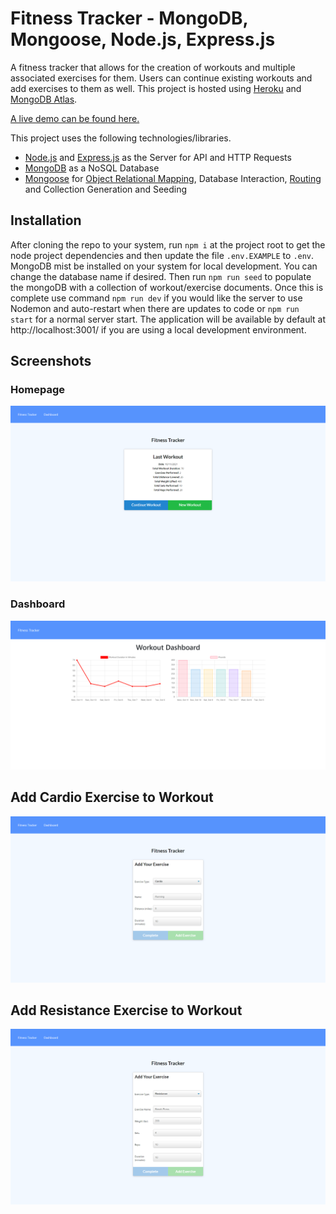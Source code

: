 # Fitness Tracker - MongoDB, Mongoose, Node.js, Express.js

A fitness tracker that allows for the creation of workouts and multiple associated exercises for them. Users can continue existing workouts and add exercises to them as well. This project is hosted using [Heroku](https://heroku.com/) and [MongoDB Atlas](https://www.mongodb.com/cloud/atlas).

[A live demo can be found here.](https://desolate-oasis-16495.herokuapp.com/)

This project uses the following technologies/libraries.

-   [Node.js](https://nodejs.org/en/) and [Express.js](https://expressjs.com/) as the Server for API and HTTP Requests
-   [MongoDB](https://www.mongodb.com/) as a NoSQL Database
-   [Mongoose](https://mongoosejs.com/) for [Object Relational Mapping](https://en.wikipedia.org/wiki/Object%E2%80%93relational_mapping), Database Interaction, [Routing](https://expressjs.com/en/guide/routing.html) and Collection Generation and Seeding

## Installation

After cloning the repo to your system, run `npm i` at the project root to get the node project dependencies and then update the file `.env.EXAMPLE` to `.env`. MongoDB mist be installed on your system for local development. You can change the database name if desired. Then run `npm run seed` to populate the mongoDB with a collection of workout/exercise documents. Once this is complete use command `npm run dev` if you would like the server to use Nodemon and auto-restart when there are updates to code or `npm run start` for a normal server start. The application will be available by default at http://localhost:3001/ if you are using a local development environment.

## Screenshots

### Homepage

![Homepage](./assets/index-screenshot.png)

### Dashboard

![Dashboard](./assets/dashboard-screenshot.png)

## Add Cardio Exercise to Workout

![Add Cardio](./assets/add-cardio-exercise.png)

## Add Resistance Exercise to Workout

![Add Resistance](./assets/add-resistance-exercise.png)
